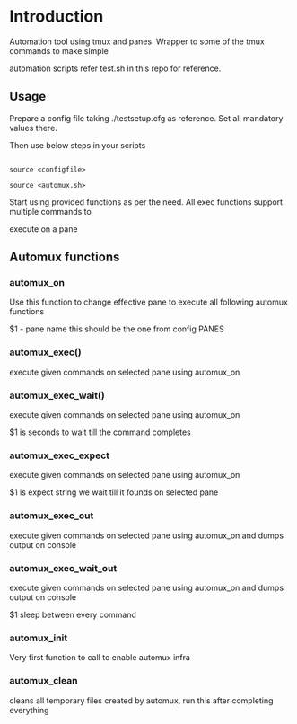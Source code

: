 
# Introduction



Automation tool using tmux and panes. Wrapper to some of the tmux commands to make simple 

automation scripts refer test.sh in this repo for reference.

## Usage



Prepare a config file taking ./testsetup.cfg as reference. Set all mandatory values there.

Then use below steps in your scripts





```

source <configfile>

source <automux.sh>

```



Start using provided functions as per the need. All exec functions support multiple commands to 

execute on a pane

## Automux functions

### automux_on



Use this function to change effective pane to execute all following automux functions



$1 - pane name this should be the one from config PANES

### automux_exec()



execute given commands on selected pane using automux_on

### automux_exec_wait()



execute given commands on selected pane using automux_on



$1 is seconds to wait till the command completes

### automux_exec_expect



execute given commands on selected pane using automux_on



$1 is expect string we wait till it founds on selected pane

### automux_exec_out



execute given commands on selected pane using automux_on and dumps output on console

### automux_exec_wait_out



execute given commands on selected pane using automux_on and dumps output on console



$1 sleep between every command

### automux_init



Very first function to call to enable automux infra

### automux_clean



cleans all temporary files created by automux, run this after completing everything
